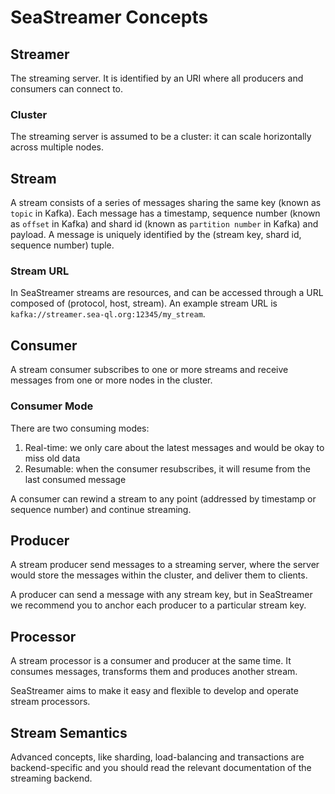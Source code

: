 # SeaStreamer Concepts

## Streamer

The streaming server. It is identified by an URI where all producers and consumers can connect to.

### Cluster

The streaming server is assumed to be a cluster: it can scale horizontally across multiple nodes.

## Stream

A stream consists of a series of messages sharing the same key (known as `topic` in Kafka). Each message has a timestamp, sequence number (known as `offset` in Kafka) and shard id (known as `partition number` in Kafka) and payload. A message is uniquely identified by the (stream key, shard id, sequence number) tuple.

### Stream URL

In SeaStreamer streams are resources, and can be accessed through a URL composed of (protocol, host, stream). An example stream URL is `kafka://streamer.sea-ql.org:12345/my_stream`.

## Consumer

A stream consumer subscribes to one or more streams and receive messages from one or more nodes in the cluster.

### Consumer Mode

There are two consuming modes:

1. Real-time: we only care about the latest messages and would be okay to miss old data
2. Resumable: when the consumer resubscribes, it will resume from the last consumed message

A consumer can rewind a stream to any point (addressed by timestamp or sequence number) and continue streaming.

## Producer

A stream producer send messages to a streaming server, where the server would store the messages within the cluster, and deliver them to clients.

A producer can send a message with any stream key, but in SeaStreamer we recommend you to anchor each producer to a particular stream key.

## Processor

A stream processor is a consumer and producer at the same time. It consumes messages, transforms them and produces another stream.

SeaStreamer aims to make it easy and flexible to develop and operate stream processors.

## Stream Semantics

Advanced concepts, like sharding, load-balancing and transactions are backend-specific and you should read the relevant documentation of the streaming backend.
